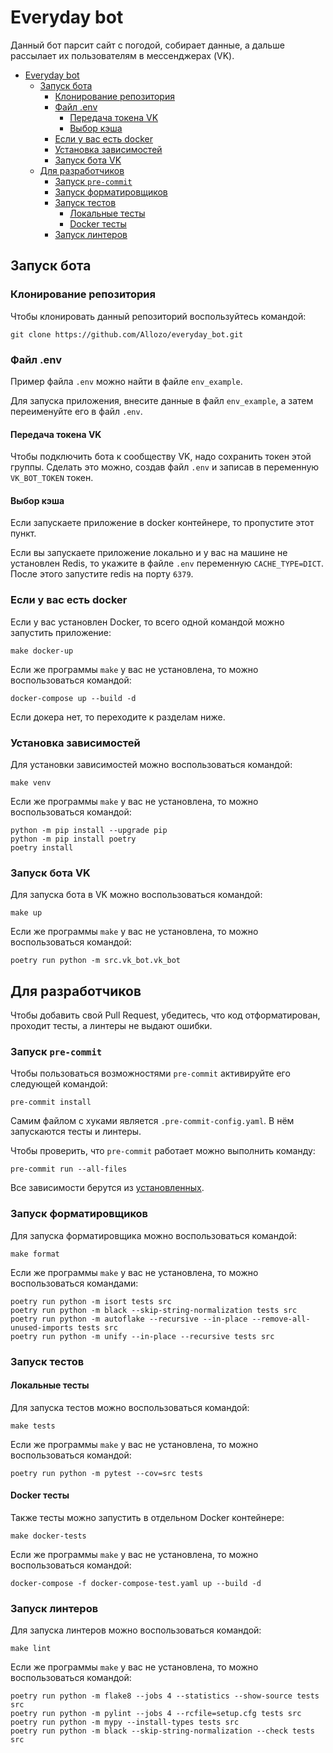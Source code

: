 # Everyday bot

Данный бот парсит сайт с погодой, собирает данные, а дальше рассылает их пользователям в мессенджерах (VK).

- [Everyday bot](#everyday-bot)
    - [Запуск бота](#запуск-бота)
        - [Клонирование репозитория](#клонирование-репозитория)
        - [Файл .env](#файл-env)
            - [Передача токена VK](#передача-токена-vk)
            - [Выбор кэша](#выбор-кэша)
        - [Если у вас есть docker](#если-у-вас-есть-docker)
        - [Установка зависимостей](#установка-зависимостей)
        - [Запуск бота VK](#запуск-бота-vk)
    - [Для разработчиков](#для-разработчиков)
        - [Запуск `pre-commit`](#запуск-pre-commit)
        - [Запуск форматировщиков](#запуск-форматировщиков)
        - [Запуск тестов](#запуск-тестов)
            - [Локальные тесты](#локальные-тесты)
            - [Docker тесты](#docker-тесты)
        - [Запуск линтеров](#запуск-линтеров)

## Запуск бота

### Клонирование репозитория

Чтобы клонировать данный репозиторий воспользуйтесь командой:

```shell
git clone https://github.com/Allozo/everyday_bot.git
```

### Файл .env

Пример файла `.env` можно найти в файле `env_example`.

Для запуска приложения, внесите данные в файл `env_example`, а затем переименуйте его в файл `.env`.

#### Передача токена VK

Чтобы подключить бота к сообществу VK, надо сохранить токен этой группы. Сделать это можно, создав файл `.env` и записав в переменную `VK_BOT_TOKEN` токен.

#### Выбор кэша

Если запускаете приложение в docker контейнере, то пропустите этот пункт.

Если вы запускаете приложение локально и у вас на машине не установлен Redis, то укажите в файле `.env` переменную `CACHE_TYPE=DICT`. После этого запустите redis на порту `6379`.

### Если у вас есть docker

Если у вас установлен Docker, то всего одной командой можно запустить приложение:

```
make docker-up
```

Если же программы `make` у вас не установлена, то можно воспользоваться командой:

```shell
docker-compose up --build -d
```

Если докера нет, то переходите к разделам ниже.

### Установка зависимостей

Для установки зависимостей можно воспользоваться командой:

```shell
make venv
```

Если же программы `make` у вас не установлена, то можно воспользоваться командой:

```shell
python -m pip install --upgrade pip
python -m pip install poetry
poetry install
```

### Запуск бота VK

Для запуска бота в VK можно воспользоваться командой:

```shell
make up
```

Если же программы `make` у вас не установлена, то можно воспользоваться командой:

```shell
poetry run python -m src.vk_bot.vk_bot
```

## Для разработчиков

Чтобы добавить свой Pull Request, убедитесь, что код отформатирован, проходит тесты, а линтеры не выдают ошибки.

### Запуск `pre-commit`

Чтобы пользоваться возможностями `pre-commit` активируйте его следующей командой:

```shell
pre-commit install
```

Самим файлом с хуками является `.pre-commit-config.yaml`. В нём запускаются тесты и линтеры.

Чтобы проверить, что `pre-commit` работает можно выполнить команду:

```shell
pre-commit run --all-files
```

Все зависимости берутся из [установленных](#установка-зависимостей).

### Запуск форматировщиков

Для запуска форматировщика можно воспользоваться командой:

```shell
make format
```

Если же программы `make` у вас не установлена, то можно воспользоваться командами:

```shell
poetry run python -m isort tests src
poetry run python -m black --skip-string-normalization tests src
poetry run python -m autoflake --recursive --in-place --remove-all-unused-imports tests src
poetry run python -m unify --in-place --recursive tests src
```

### Запуск тестов

#### Локальные тесты

Для запуска тестов можно воспользоваться командой:

```shell
make tests
```

Если же программы `make` у вас не установлена, то можно воспользоваться командой:

```shell
poetry run python -m pytest --cov=src tests
```

#### Docker тесты

Также тесты можно запустить в отдельном Docker контейнере:

```shell
make docker-tests
```

Если же программы `make` у вас не установлена, то можно воспользоваться командой:

```shell
docker-compose -f docker-compose-test.yaml up --build -d
```

### Запуск линтеров

Для запуска линтеров можно воспользоваться командой:

```shell
make lint
```

Если же программы `make` у вас не установлена, то можно воспользоваться командой:

```shell
poetry run python -m flake8 --jobs 4 --statistics --show-source tests src
poetry run python -m pylint --jobs 4 --rcfile=setup.cfg tests src
poetry run python -m mypy --install-types tests src
poetry run python -m black --skip-string-normalization --check tests src
```

